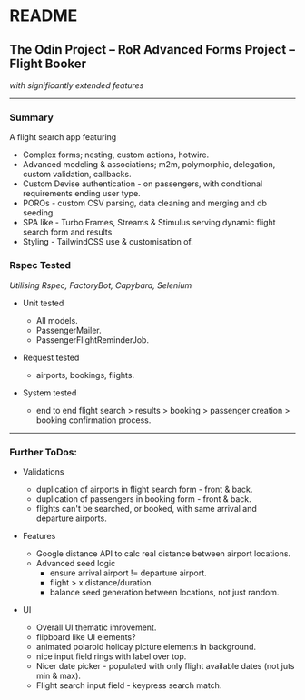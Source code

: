 # README

## The Odin Project – RoR Advanced Forms Project – Flight Booker
_with significantly extended features_

---

### Summary
A flight search app featuring
- Complex forms; nesting, custom actions, hotwire.
- Advanced modeling & associations; m2m, polymorphic, delegation, custom validation, callbacks.
- Custom Devise authentication - on passengers, with conditional requirements ending user type.
- POROs - custom CSV parsing, data cleaning and merging and db seeding.
- SPA like - Turbo Frames, Streams & Stimulus serving dynamic flight search form and results
- Styling - TailwindCSS use & customisation of.


### Rspec Tested
_Utilising Rspec, FactoryBot, Capybara, Selenium_

- Unit tested
  - All models.
  - PassengerMailer.
  - PassengerFlightReminderJob.

- Request tested
  - airports, bookings, flights.

- System tested
  - end to end flight search > results > booking > passenger creation > booking confirmation process.

---

### Further ToDos:

- Validations
  - duplication of airports in flight search form - front & back.
  - duplication of passengers in booking form - front & back.
  - flights can't be searched, or booked, with same arrival and departure airports.

- Features
  - Google distance API to calc real distance between airport locations.
  - Advanced seed logic
    - ensure arrival airport != departure airport.
    - flight > x distance/duration.
    - balance seed generation between locations, not just random.

- UI
  - Overall UI thematic imrovement.
  - flipboard like UI elements?
  - animated polaroid holiday picture elements in background.
  - nice input field rings with label over top.
  - Nicer date picker - populated with only flight available dates (not juts min & max).
  - Flight search input field - keypress search match.
